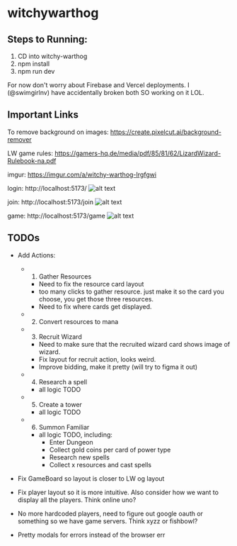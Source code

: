 # witchywarthog

## Steps to Running:

1) CD into witchy-warthog
2) npm install
3) npm run dev

For now don't worry about Firebase and Vercel deployments. I (@swimgirlnv) have accidentally broken both SO working on it LOL.

## Important Links
To remove background on images: https://create.pixelcut.ai/background-remover

LW game rules: https://gamers-hq.de/media/pdf/85/81/62/LizardWizard-Rulebook-na.pdf

imgur: https://imgur.com/a/witchy-warthog-Irgfgwi

login: http://localhost:5173/
![alt text](https://i.imgur.com/wMGJbqt.jpeg)


join: http://localhost:5173/join
![alt text](https://i.imgur.com/dUK6FAg.jpeg)


game: http://localhost:5173/game
![alt text](https://i.imgur.com/woHmyEy.png)


## TODOs
- Add Actions:
    - 1) Gather Resources
        - Need to fix the resource card layout
        - too many clicks to gather resource. just make it so the card you choose, you get those three resources.
        - Need to fix where cards get displayed.
    - 2) Convert resources to mana
    - 3) Recruit Wizard
        - Need to make sure that the recruited wizard card shows image of wizard.
        - Fix layout for recruit action, looks weird.
        - Improve bidding, make it pretty (will try to figma it out)
    - 4) Research a spell
        - all logic TODO
    - 5) Create a tower
        - all logic TODO
    - 6) Summon Familiar
        - all logic TODO, including:
            - Enter Dungeon
            - Collect gold coins per card of power type
            - Research new spells
            - Collect x resources and cast spells

- Fix GameBoard so layout is closer to LW og layout
- Fix player layout so it is more intuitive. Also consider how we want to display all the players. Think online uno?
- No more hardcoded players, need to figure out google oauth or something so we have game servers. Think xyzz or fishbowl?

- Pretty modals for errors instead of the browser err
